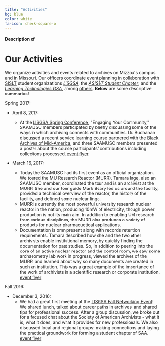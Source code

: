 ```yaml
---
title: "Activities"
bg: blue
color: white
fa-icon: check-square-o
---
```


#### Description of

# Our Activities

We organize activities and events related to archives on Mizzou's campus and in Missouri. Our officers coordinate event planning in collaboration with [SISLT](http://sislt.missouri.edu/student-groups/) student organizations *[LISGSA](https://orgsync.com/47098/chapter)*, the *[ASIS&T Student Chapter](https://orgsync.com/46996/chapter)*, and the *[Learning Technologies GSA](https://orgsync.com/79281/chapter)*, among [others](https://orgsync.com/47259/chapter). **Below** are some descriptive summaries!

Spring 2017:

- April 8, 2017:
  * At the [LISGSA Spring Conference](http://mulisgsa.blogspot.com/2017/02/coming-soon-5th-annual-lisgsa-conference.html), "Engaging Your Community," SAAMUSC members participated by briefly discussing some of the ways in which archiving connects with communities. Dr. Buchanan discussed a recent service learning course partnered with the [Black Archives of Mid-America](http://mulisgsa.blogspot.com/2017/02/looking-for-archives-experience-take.html), and three SAAMUSC members presented a poster about the course participants' contributions including collections processed. [event flyer](https://github.com/saamusc/saamusc.github.io/blob/master/img/LISGSACon17.jpg|alt=LISGSAcon17)

- March 16, 2017:
  * Today the SAAMUSC had its first event as an official organization. We toured the MU Research Reactor (MURR). Tamara Inge, also an SAAMUSC member, coordinated the tour and is an archivist at the MURR. She and our tour guide Mark Beary led us around the facility, provided a technical overview of the reactor, the history of the facility, and defined some nuclear lingo. 
  * MURR is currently the most powerful university research nuclear reactor in the nation, producing 10mW of electricity, though power production is not its main aim. In addition to enabling UM research from various disciplines, the MURR also produces a variety of products for nuclear pharmacuetical applications. 
  * Documentation is omnipresent along with records retention requirements. Tamara described how she and the two other archivists enable institutional memory, by quickly finding the documentation for past studies. So, in addition to peering into the core of an active nuclear reactor and the control room, we saw some archaeometry lab work in progress, viewed the archives of the MURR, and learned about why so many documents are created in such an institution. This was a great example of the importance of the work of archivists in a scientific research or corporate institution. [event flyer](https://github.com/saamusc/saamusc.github.io/blob/master/img/SAAMUSCreactorTour.png|alt=SAAMUSCreactorTour)
  
Fall 2016:

- December 3, 2016:
  * We had a great first meeting at the [LISGSA Fall Networking Event]()! We shared lunch, talked about career paths in archives, and shared tips for professional success. After a group discussion, we broke out for a focused chat about the Society of American Archivists - what it is, what it does, and what it provides for new professionals. We also discussed local and regional groups: making connections and laying the practical groundwork for forming a student chapter of SAA. [event flyer](https://github.com/saamusc/saamusc.github.io/blob/master/img/LISGSA-Fall2016.jpg|alt=lisgsa16)
